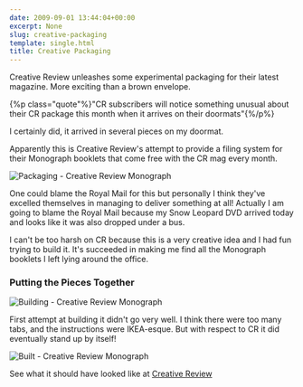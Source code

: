 ```yaml
---
date: 2009-09-01 13:44:04+00:00
excerpt: None
slug: creative-packaging
template: single.html
title: Creative Packaging
---
```


Creative Review unleashes some experimental packaging for their latest magazine. More exciting than a brown envelope.


{%p class="quote"%}"CR subscribers will notice something unusual about their CR package this month when it arrives on their doormats"{%/p%}


I certainly did, it arrived in several pieces on my doormat.

Apparently this is Creative Review's attempt to provide a filing system for their Monograph booklets that come free with the CR mag every month.

![Packaging - Creative Review Monograph](/images/blog/cr-mono/m1.jpg)

One could blame the Royal Mail for this but personally I think they've excelled themselves in managing to deliver something at all! Actually I am going to blame the Royal Mail because my Snow Leopard DVD arrived today and looks like it was also dropped under a bus.

I can't be too harsh on CR because this is a very creative idea and I had fun trying to build it. It's succeeded in making me find all the Monograph booklets I left lying around the office.

### Putting the Pieces Together

![Building - Creative Review Monograph](/images/blog/cr-mono/m2.jpg)

First attempt at building it didn't go very well. I think there were too many tabs, and the instructions were IKEA-esque. But with respect to CR it did eventually stand up by itself!

![Built - Creative Review Monograph](/images/blog/cr-mono/m3.jpg)

See what it should have looked like at [Creative Review](http://creativereview.co.uk/cr-blog/2009/august1/subscribers-check-the-packaging)
